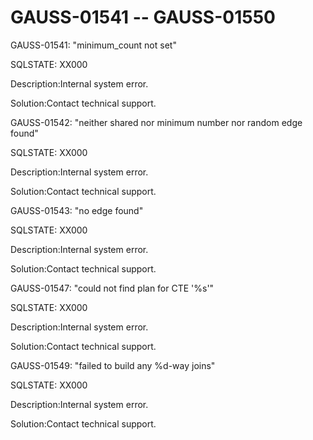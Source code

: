 # GAUSS-01541 -- GAUSS-01550<a name="EN-US_TOPIC_0302072901"></a>

GAUSS-01541: "minimum\_count not set"

SQLSTATE: XX000

Description:Internal system error.

Solution:Contact technical support.

GAUSS-01542: "neither shared nor minimum number nor random edge found"

SQLSTATE: XX000

Description:Internal system error.

Solution:Contact technical support.

GAUSS-01543: "no edge found"

SQLSTATE: XX000

Description:Internal system error.

Solution:Contact technical support.

GAUSS-01547: "could not find plan for CTE '%s'"

SQLSTATE: XX000

Description:Internal system error.

Solution:Contact technical support.

GAUSS-01549: "failed to build any %d-way joins"

SQLSTATE: XX000

Description:Internal system error.

Solution:Contact technical support.

